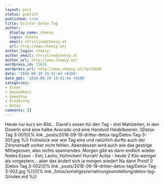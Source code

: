 ```yaml
---
layout: post
status: publish
published: true
title: Dritter Detox Tag
author:
  display_name: cheesy
  login: cheesy
  email: christine@cheesy.at
  url: http://www.cheesy.at/
author_login: cheesy
author_email: christine@cheesy.at
author_url: http://www.cheesy.at/
wordpress_id: 31626
wordpress_url: http://www.cheesy.at/?p=31626
date: '2016-09-19 21:41:44 +0100'
date_gmt: '2016-09-19 19:41:44 +0100'
categories:
- Essen
- Gesundheit
- Smoothie
- Ernährung
- Detox
comments: []
---
```

Heute nur kurz ein Bild... David's essen für den Tag - drei Mahlzeiten, in den Doserln sind eine halbe Avocado und eine Handvoll Heidelbeeren.
![Detox Tag 3-001]({% link _posts/2016-09-19-dritter-detox-tag/Detox-Tag-3-001.jpg %})
Frühstück war wie Tag eins und natürlich durfte auch der Zitronensaft vorher nicht fehlen. Abendessen wird auch wie das gestrige Mittagessen, also nichts spannendes. Morgen gibt es dann endlich wieder festes Essen - Eier, Lachs, Hühnchen! Hurrah!
Achja - heute 2 Kilo weniger als vorgestern... aber das ändert sich ja morgen wieder!
Na dann Prost!
[![Detox Tag 3-002]({% link _posts/2016-09-19-dritter-detox-tag/Detox-Tag-3-002.jpg %})]({% link _fotos/sonstiges/ernahrungsumstellung/detox-tag-3/index.md %})
